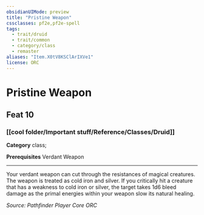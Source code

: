 ```yaml
---
obsidianUIMode: preview
title: "Pristine Weapon"
cssclasses: pf2e,pf2e-spell
tags:
  - trait/druid
  - trait/common
  - category/class
  - remaster
aliases: "Item.X0tV8KSClArIXVe1"
license: ORC
---
```

# Pristine Weapon
## Feat 10
### [[cool folder/Important stuff/Reference/Classes/Druid]]

**Category** class; 



**Prerequisites** Verdant Weapon
* * *
Your verdant weapon can cut through the resistances of magical creatures. The weapon is treated as cold iron and silver. If you critically hit a creature that has a weakness to cold iron or silver, the target takes 1d6 bleed damage as the primal energies within your weapon slow its natural healing.

*Source: Pathfinder Player Core*
*ORC*